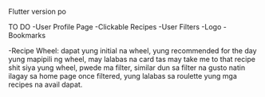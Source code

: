 Flutter version po


TO DO
-User Profile Page
-Clickable Recipes
-User Filters
-Logo
-Bookmarks

-Recipe Wheel:
dapat yung initial na wheel, yung recommended for the day
yung mapipili ng wheel, may lalabas na card tas may take me to that recipe shit siya
yung wheel, pwede ma filter, similar dun sa filter na gusto natin ilagay sa home page
once filtered, yung lalabas sa roulette yung mga recipes na avail dapat.

